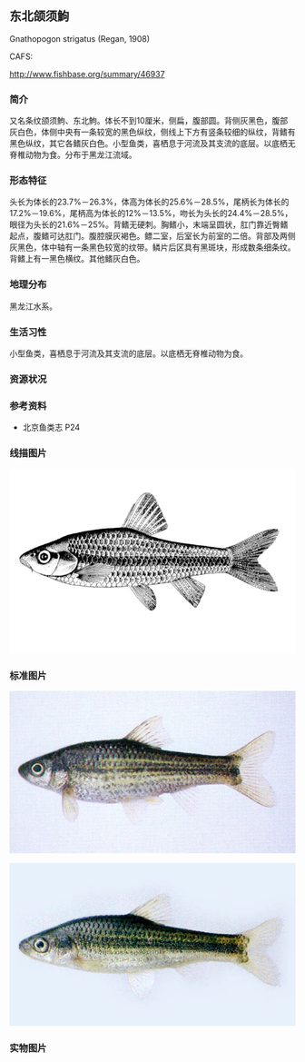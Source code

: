 ## 东北颌须鮈

Gnathopogon strigatus  (Regan, 1908)

CAFS:

<http://www.fishbase.org/summary/46937>

### 简介

又名条纹颌须鮈、东北鮈。体长不到10厘米，侧扁，腹部圆。背侧灰黑色，腹部灰白色，体侧中央有一条较宽的黑色纵纹，侧线上下方有竖条较细的纵纹，背鳍有黑色纵纹，其它各鳍灰白色。小型鱼类，喜栖息于河流及其支流的底层。以底栖无脊椎动物为食。分布于黑龙江流域。

### 形态特征

头长为体长的23.7%－26.3%，体高为体长的25.6%－28.5%，尾柄长为体长的17.2%－19.6%，尾柄高为体长的12%－13.5%，吻长为头长的24.4%－28.5%，眼径为头长的21.6%－25%。背鳍无硬刺。胸鳍小，末端呈圆状，肛门靠近臀鳍起点，腹鳍可达肛门。腹腔膜灰褐色。鳔二室，后室长为前室的二倍。背部及两侧灰黑色，体中轴有一条黑色较宽的纹带。鳞片后区具有黑斑块，形成数条细条纹。背鳍上有一黑色横纹。其他鳍灰白色。

### 地理分布

黑龙江水系。

### 生活习性

小型鱼类，喜栖息于河流及其支流的底层。以底栖无脊椎动物为食。

### 资源状况

### 参考资料

- 北京鱼类志 P24

### 线描图片

![图片](photos/东北颌须鮈.jpg)

### 标准图片

![图片](photos/东北颌须鮈A.jpg)

![图片](photos/东北颌须鮈B.jpg)

### 实物图片

